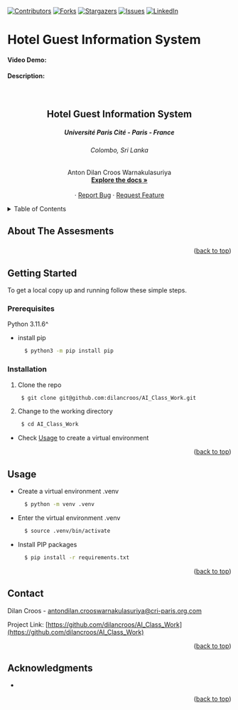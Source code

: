 [![Contributors][contributors-shield]][contributors-url]
[![Forks][forks-shield]][forks-url]
[![Stargazers][stars-shield]][stars-url]
[![Issues][issues-shield]][issues-url]
[![LinkedIn][linkedin-shield]][linkedin-url1]

<!-- PROJECT LOGO -->
# Hotel Guest Information System
#### Video Demo:  <URL HERE>
#### Description:
<br />
<div align="center">
  <h2 align="center">Hotel Guest Information System</h2>
  <h5 align="center">Université Paris Cité - Paris - France</h5>
  <h6 aligh="center">Colombo, Sri Lanka</h6>

  <p align="center">
    Anton Dilan Croos Warnakulasuriya
    <br />
    <a href="https://github.com/dilancroos/AI_Class_Work"><strong>Explore the docs »</strong></a>
    <br />
    <br />
    ·
    <a href="https://github.com/dilancroos/AI_Class_Work/issues">Report Bug</a>
    ·
    <a href="https://github.com/dilancroos/AI_Class_Work/issues">Request Feature</a>
  </p>
</div>

<!-- TABLE OF CONTENTS -->
<details>
  <summary>Table of Contents</summary>
  <ol>
    <li>
      <a href="#about-the-assesments">About The Assesments</a>
    </li>
    <li>
      <a href="#getting-started">Getting Started</a>
      <ul>
        <li><a href="#prerequisites">Prerequisites</a></li>
        <li><a href="#installation">Installation</a></li>
      </ul>
    </li>
    <li><a href="#usage">Usage</a></li>
    <li><a href="#contact">Contact</a></li>
    <li><a href="#acknowledgments">Acknowledgments</a></li>
  </ol>
</details>

<!-- ABOUT THE PROJECT -->

## About The Assesments

###

<p align="right">(<a href="#readme-top">back to top</a>)</p>

<!-- GETTING STARTED -->

## Getting Started

To get a local copy up and running follow these simple steps.

### Prerequisites

Python 3.11.6^

- install pip

  ```sh
    $ python3 -m pip install pip
  ```

### Installation

1. Clone the repo

   ```sh
    $ git clone git@github.com:dilancroos/AI_Class_Work.git
   ```

2. Change to the working directory

   ```sh
    $ cd AI_Class_Work
   ```

- Check <a href="#usage">Usage</a> to create a virtual environment

<p align="right">(<a href="#readme-top">back to top</a>)</p>

<!-- USAGE EXAMPLES -->

## Usage

- Create a virtual environment .venv

  ```sh
    $ python -m venv .venv
  ```

- Enter the virtual environment .venv

  ```sh
    $ source .venv/bin/activate
  ```

- Install PIP packages

  ```sh
    $ pip install -r requirements.txt
  ```

<p align="right">(<a href="#readme-top">back to top</a>)</p>

<!-- CONTACT -->

## Contact

Dilan Croos - antondilan.crooswarnakulasuriya@cri-paris.org.com

Project Link: [https://github.com/dilancroos/AI_Class_Work](https://github.com/dilancroos/AI_Class_Work)

<p align="right">(<a href="#readme-top">back to top</a>)</p>

<!-- ACKNOWLEDGMENTS -->

## Acknowledgments

-

<p align="right">(<a href="#readme-top">back to top</a>)</p>

<!-- MARKDOWN LINKS & IMAGES -->
<!-- https://www.markdownguide.org/basic-syntax/#reference-style-links -->

[contributors-shield]: https://img.shields.io/github/contributors/dilancroos/AI_Class_Work.svg?style=for-the-badge
[contributors-url]: https://github.com/dilancroos/AI_Class_Work/graphs/contributors
[forks-shield]: https://img.shields.io/github/forks/dilancroos/AI_Class_Work.svg?style=for-the-badge
[forks-url]: https://github.com/dilancroos/AI_Class_Work/network/members
[stars-shield]: https://img.shields.io/github/stars/dilancroos/AI_Class_Work.svg?style=for-the-badge
[stars-url]: https://github.com/dilancroos/AI_Class_Work/stargazers
[issues-shield]: https://img.shields.io/github/issues/dilancroos/AI_Class_Work.svg?style=for-the-badge
[issues-url]: https://github.com/dilancroos/AI_Class_Work/issues
[license-shield]: https://img.shields.io/github/license/dilancroos/AI_Class_Work.svg?style=for-the-badge
[license-url]: https://github.com/dilancroos/AI_Class_Work/blob/master/LICENSE.txt
[linkedin-shield]: https://img.shields.io/badge/-LinkedIn-black.svg?style=for-the-badge&logo=linkedin&colorB=555
[linkedin-url1]: https://linkedin.com/in/antondilancrooswarnakulasuriya
[product-screenshot]: images/screenshot.png
[Next.js]: https://img.shields.io/badge/next.js-000000?style=for-the-badge&logo=nextdotjs&logoColor=white
[Next-url]: https://nextjs.org/
[React.js]: https://img.shields.io/badge/React-20232A?style=for-the-badge&logo=react&logoColor=61DAFB
[React-url]: https://reactjs.org/
[Vue.js]: https://img.shields.io/badge/Vue.js-35495E?style=for-the-badge&logo=vuedotjs&logoColor=4FC08D
[Vue-url]: https://vuejs.org/
[Angular.io]: https://img.shields.io/badge/Angular-DD0031?style=for-the-badge&logo=angular&logoColor=white
[Angular-url]: https://angular.io/
[Svelte.dev]: https://img.shields.io/badge/Svelte-4A4A55?style=for-the-badge&logo=svelte&logoColor=FF3E00
[Svelte-url]: https://svelte.dev/
[Laravel.com]: https://img.shields.io/badge/Laravel-FF2D20?style=for-the-badge&logo=laravel&logoColor=white
[Laravel-url]: https://laravel.com
[Bootstrap.com]: https://img.shields.io/badge/Bootstrap-563D7C?style=for-the-badge&logo=bootstrap&logoColor=white
[Bootstrap-url]: https://getbootstrap.com
[JQuery.com]: https://img.shields.io/badge/jQuery-0769AD?style=for-the-badge&logo=jquery&logoColor=white
[JQuery-url]: https://jquery.com
